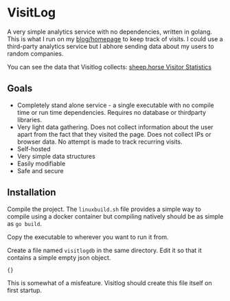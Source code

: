 # VisitLog

A very simple analytics service with no dependencies, written in golang. This is what I run on my [blog/homepage](https://sheep.horse) to keep track of visits. I could use a third-party analytics service but I abhore sending data about my users to random companies.

You can see the data that Visitlog collects: [sheep.horse Visitor Statistics](https://sheep.horse/visitor_statistics.html)

## Goals

* Completely stand alone service - a single executable with no compile time or run time dependencies. Requires no database or thirdparty libraries.
* Very light data gathering. Does not collect information about the user apart from the fact that they visited the page. Does not collect IPs or browser data. No attempt is made to track recurring visits.
* Self-hosted 
* Very simple data structures
* Easily modifiable  
* Safe and secure

## Installation

Compile the project. The `linuxbuild.sh` file provides a simple way to compile using a docker container but compiling natively should be as simple as `go build`.

Copy the executable to wherever you want to run it from. 

Create a file named `visitlogdb` in the same directory. Edit it so that it contains a simple empty json object. 

```
{}
```

This is somewhat of a misfeature. Visitlog should create this file itself on first startup.